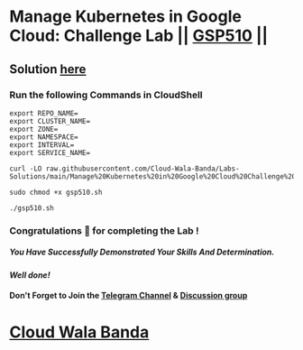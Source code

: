 # Manage Kubernetes in Google Cloud: Challenge Lab || [GSP510](https://www.cloudskillsboost.google/focuses/58179?parent=catalog) ||

## Solution [here](https://youtu.be/SN3Wg2ej15I)

### Run the following Commands in CloudShell

```
export REPO_NAME=
export CLUSTER_NAME=
export ZONE=
export NAMESPACE=
export INTERVAL=
export SERVICE_NAME=
```
```
curl -LO raw.githubusercontent.com/Cloud-Wala-Banda/Labs-Solutions/main/Manage%20Kubernetes%20in%20Google%20Cloud%20Challenge%20Lab/gsp510.sh

sudo chmod +x gsp510.sh

./gsp510.sh
```

### Congratulations 🎉 for completing the Lab !

##### *You Have Successfully Demonstrated Your Skills And Determination.*

#### *Well done!*

#### Don't Forget to Join the [Telegram Channel](https://t.me/cloudwalabanda) & [Discussion group](https://t.me/cloudwalabandachats)

# [Cloud Wala Banda](https://www.youtube.com/@cloudwalabanda)
